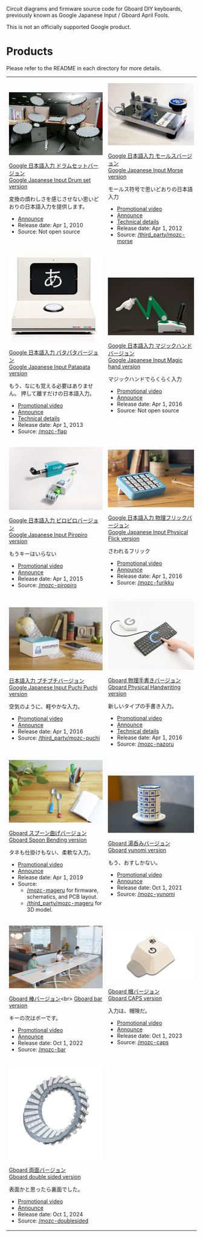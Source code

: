 Circuit diagrams and firmware source code for Gboard DIY keyboards, previously
known as Google Japanese Input / Gboard April Fools.

This is not an officially supported Google product.

# Products

Please refer to the README in each directory for more details.

<table>
<tr>
<td>

![drumset](./images/drumset.webp)

[Google 日本語入力 ドラムセットバージョン](https://archive.google/drumsetkeyboard/)<br>
[Google Japanese Input Drum set version](https://archive.google/drumsetkeyboard/)

変換の煩わしさを感じさせない思いどおりの日本語入力を提供します。

- [Announce](https://blog.google/intl/ja-jp/products/android-chrome-play/2010_04_google/)
- Release date: Apr 1, 2010
- Source: Not open source

</td>
<td>

![morse](./images/morse.webp)

[Google 日本語入力 モールスバージョン](http://www.google.co.jp/ime/-.-.html)<br>
[Google Japanese Input Morse version](http://www.google.co.jp/ime/-.-.html)

モールス符号で思いどおりの日本語入力

- [Promotional video](https://www.youtube.com/watch?v=u5AYb778pwA)
- [Announce](https://japan.googleblog.com/2012/04/google.html)
- [Technical details](http://googledevjp.blogspot.jp/2012/06/google.html)
- Release date: Apr 1, 2012
- Source: [/third_party/mozc-morse](./third_party/mozc-morse)

</td>
</tr>
<tr>
<td>

![flap](./images/flap.webp)

[Google 日本語入力 パタパタバージョン](http://www.google.co.jp/ime/patapata/)<br>
[Google Japanese Input Patapata version](http://www.google.co.jp/ime/patapata/)

もう、なにも覚える必要はありません。
押して離すだけの日本語入力。

- [Promotional video](https://www.youtube.com/watch?v=HzUDAaYMNsA)
- [Announce](https://japan.googleblog.com/2013/04/google-patapata.html)
- [Technical details](http://googledevjp.blogspot.jp/2013/10/google.html)
- Release date: Apr 1, 2013
- Source: [/mozc-flap](./mozc-flap)

</td>
<td>

![magichand](./images/magichand.webp)

[Google 日本語入力 マジックハンドバージョン](https://archive.google/ime/m9/)<br>
[Google Japanese Input Magic hand version](https://archive.google/ime/m9/)

マジックハンドでらくらく入力

- [Promotional video](https://www.youtube.com/watch?v=0u1zoaJYAmw)
- [Announce](https://blog.google/intl/ja-jp/products/android-chrome-play/2014_04_m9/)
- Release date: Apr 1, 2016
- Source: Not open source

</td>
</tr>
<tr>
<td>

![piropiro](./images/piropiro.webp)

[Google 日本語入力 ピロピロバージョン](https://www.google.co.jp/ime/___o/)<br>
[Google Japanese Input Piropiro version](https://www.google.co.jp/ime/___o/)

もうキーはいらない

- [Promotional video](https://www.youtube.com/watch?v=gAgOnQqyDz0)
- [Announce](https://japan.googleblog.com/2015/04/piropiro.html)
- Release date: Apr 1, 2015
- Source: [/mozc-piropiro](./mozc-piropiro)

</td>
<td>

![furikku](./images/furikku.webp)

[Google 日本語入力 物理フリックバージョン](https://www.google.co.jp/ime/furikku/)<br>
[Google Japanese Input Physical Flick version](https://www.google.co.jp/ime/furikku/)

さわれるフリック

- [Promotional video](https://www.youtube.com/watch?v=5LI1PysAlkU)
- [Announce](https://japan.googleblog.com/2016/04/furikku.html)
- Release date: Apr 1, 2016
- Source: [/mozc-furikku](./mozc-furikku)

</td>
</tr>
<tr>
<td>

![puchipuchi](./images/puchipuchi.webp)

[日本語入力 プチプチバージョン](https://landing.google.co.jp/ime/ooooo/)<br>
[Google Japanese Input Puchi Puchi version](https://landing.google.co.jp/ime/ooooo/)

空気のように、軽やかな入力。

- [Promotional video](https://www.youtube.com/watch?v=RkJZDvHMyTA)
- [Announce](https://japan.googleblog.com/2017/04/ooooo.html)
- Release date: Apr 1, 2016
- Source: [/third_party/mozc-puchi](./third_party/mozc-puchi)

</td>
<td>

![nazoru](./images/nazoru.webp)

[Gboard 物理手書きバージョン](https://landing.google.co.jp/tegaki/)<br>
[Gboard Physical Handwriting version](https://landing.google.co.jp/tegaki/)

新しいタイプの手書き入力。

- [Promotional video](https://www.youtube.com/watch?v=guJnFY1R4I0)
- [Announce](https://japan.googleblog.com/2018/04/tegaki.html)
- [Technical details](https://developers-jp.googleblog.com/2018/04/tegaki.html)
- Release date: Apr 1, 2016
- Source: [/mozc-nazoru](./mozc-nazoru)

</td>
</tr>
<tr>
<td>

![mageru](./images/mageru.webp)

[Gboard スプーン曲げバージョン](https://landing.google.co.jp/---o/)<br>
[Gboard Spoon Bending version](https://landing.google.co.jp/---o/)

タネも仕掛けもない、柔軟な入力。

- [Promotional video](https://www.youtube.com/watch?v=guJnFY1R4I0)
- [Announce](https://japan.googleblog.com/2019/04/mageru.html)
- Release date: Apr 1, 2019
- Source:
  - [/mozc-mageru](./mozc-mageru) for firmware, schematics, and PCB layout.
  - [/third_party/mozc-mageru](./third_party/mozc-mageru) for 3D model.

</td>
<td>

![yunomi](./images/yunomi.webp)

[Gboard 湯呑みバージョン](https://g.co/yunomi/)<br>
[Gboard yunomi version](https://g.co/yunomi/)

もう、おすしかない。

- [Promotional video](https://www.youtube.com/watch?v=20pC05yisRM)
- [Announce](https://japan.googleblog.com/2021/10/gboard.html)
- Release date: Oct 1, 2021
- Source: [/mozc-yunomi](./mozc-yunomi)

</td>
</tr>
<tr>
<td>

![bar](./images/bar.webp)

[Gboard 棒バージョン](https://g.co/____)<br>
[Gboard bar version](https://g.co/____)

キーの次はボーです。

- [Promotional video](https://www.youtube.com/watch?v=9G3DWHf1xX0)
- [Announce](https://japan.googleblog.com/2022/10/gboard-2022.html)
- Release date: Oct 1, 2022
- Source: [/mozc-bar](./mozc-bar)

</td>
<td>

![caps](./images/caps.webp)

[Gboard 帽バージョン](https://g.co/CAPS)<br>
[Gboard CAPS version](https://g.co/CAPS)

入力は、帽険だ。

- [Promotional video](https://www.youtube.com/watch?v=6vib77CUxNM)
- [Announce](https://japan.googleblog.com/2023/10/caps.html)
- Release date: Oct 1, 2023
- Source: [/mozc-caps](./mozc-caps)

</td>
</tr>
<tr>
<td>

![double sided](./images/doublesided.webp)

[Gboard 両面バージョン](https://g.co/double-sided)<br>
[Gboard double sided version](https://g.co/double-sided)

表面かと思ったら裏面でした。

- [Promotional video](https://www.youtube.com/watch?v=EHqPrHTN1dU)
- [Announce](https://blog.google/intl/ja-jp/products/android-chrome-play/gboard-2024)
- Release date: Oct 1, 2024
- Source: [/mozc-doublesided](./mozc-doublesided)

</td>
<td>

</td>
</tr>
</table>
